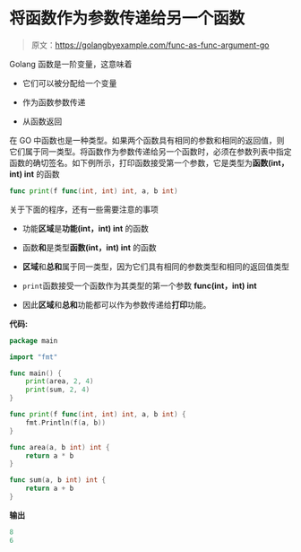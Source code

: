 # 将函数作为参数传递给另一个函数

> 原文：<https://golangbyexample.com/func-as-func-argument-go>

Golang 函数是一阶变量，这意味着

*   它们可以被分配给一个变量

*   作为函数参数传递

*   从函数返回

在 GO 中函数也是一种类型。如果两个函数具有相同的参数和相同的返回值，则它们属于同一类型。将函数作为参数传递给另一个函数时，必须在参数列表中指定函数的确切签名。如下例所示，打印函数接受第一个参数，它是类型为**函数(int，int) int** 的函数

```go
func print(f func(int, int) int, a, b int)
```

关于下面的程序，还有一些需要注意的事项

*   功能**区域**是**功能(int，int) int** 的函数

*   函数**和**是类型**函数(int，int) int** 的函数

*   **区域**和**总和**属于同一类型，因为它们具有相同的参数类型和相同的返回值类型

*   `print`函数接受一个函数作为其类型的第一个参数 **func(int，int) int**

*   因此**区域**和**总和**功能都可以作为参数传递给**打印**功能。

**代码:**

```go
package main

import "fmt"

func main() {
    print(area, 2, 4)
    print(sum, 2, 4)
}

func print(f func(int, int) int, a, b int) {
    fmt.Println(f(a, b))
}

func area(a, b int) int {
    return a * b
}

func sum(a, b int) int {
    return a + b
}
```

**输出**

```go
8
6
```